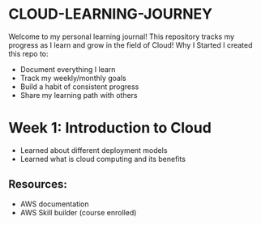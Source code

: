 # CLOUD-LEARNING-JOURNEY
Welcome to my personal learning journal! This repository tracks my progress as I learn and grow in the field of Cloud!
Why I Started
I created this repo to:
- Document everything I learn
- Track my weekly/monthly goals
- Build a habit of consistent progress
- Share my learning path with others

  
# Week 1: Introduction to Cloud
- Learned about different deployment models
- Learned what is cloud computing and its benefits

## Resources:
- AWS documentation
- AWS Skill builder (course enrolled)
  
